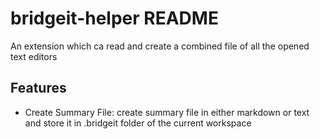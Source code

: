 # bridgeit-helper README

An extension which ca read and create a combined file of all the opened text editors

## Features

- Create Summary File: create summary file in either markdown or text and store it in .bridgeit folder of the current workspace